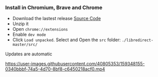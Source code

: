### Install in Chromium, Brave and Chrome
- Download the lastest release [Source Code](https://github.com/libredirect/libredirect/archive/master.zip)
- Unzip it
- Open `chrome://extensions`
- Enable `dev mode`
- Click `Load unpacked`. Select and Open the `src` folder: `./libredirect-master/src/`

Updates are automatic

https://user-images.githubusercontent.com/40805353/159348155-0340bbbf-74a5-4d70-8bf8-c6450218acf0.mp4
